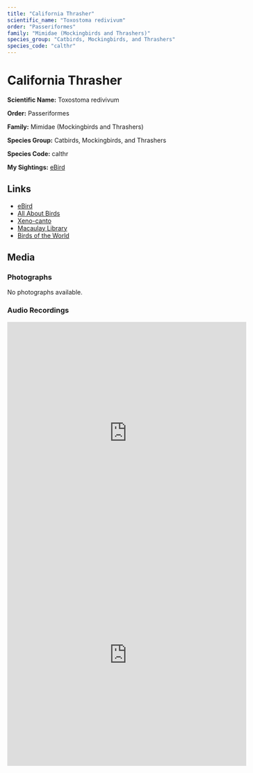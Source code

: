 ```yaml
---
title: "California Thrasher"
scientific_name: "Toxostoma redivivum"
order: "Passeriformes"
family: "Mimidae (Mockingbirds and Thrashers)"
species_group: "Catbirds, Mockingbirds, and Thrashers"
species_code: "calthr"
---
```


# California Thrasher

**Scientific Name:** Toxostoma redivivum

**Order:** Passeriformes

**Family:** Mimidae (Mockingbirds and Thrashers)

**Species Group:** Catbirds, Mockingbirds, and Thrashers

**Species Code:** calthr

**My Sightings:** [eBird](https://ebird.org/lifelist?r=world&time=life&spp=calthr)

## Links
* [eBird](https://ebird.org/species/calthr) 
* [All About Birds](https://www.allaboutbirds.org/guide/calthr) 
* [Xeno-canto](https://www.xeno-canto.org/species/toxostoma-redivivum) 
* [Macaulay Library](https://search.macaulaylibrary.org/catalog?taxonCode=calthr&sort=rating_rank_desc)
* [Birds of the World](https://birdsoftheworld.org/bow/species/calthr)

## Media
### Photographs
No photographs available.

### Audio Recordings
<iframe src="https://macaulaylibrary.org/asset/626995460/embed" width="550" height="510" frameborder="0" allowfullscreen></iframe>
<iframe src="https://macaulaylibrary.org/asset/626995461/embed" width="550" height="510" frameborder="0" allowfullscreen></iframe>
